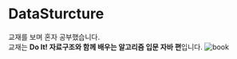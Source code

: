 # DataSturcture
교재를 보며 혼자 공부했습니다.<br>
교재는 <b>Do It! 자료구조와 함께 배우는 알고리즘 입문 자바 편</b>입니다.
![book](http://image.yes24.com/momo/TopCate1852/MidCate007/185162020.jpg)
